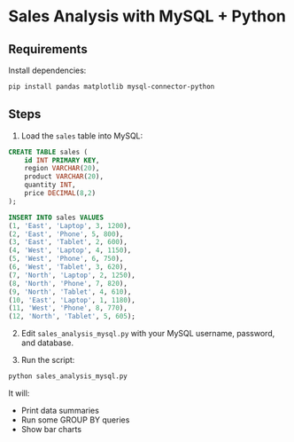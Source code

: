 # Sales Analysis with MySQL + Python

## Requirements
Install dependencies:
```bash
pip install pandas matplotlib mysql-connector-python
```

## Steps
1. Load the `sales` table into MySQL:

```sql
CREATE TABLE sales (
    id INT PRIMARY KEY,
    region VARCHAR(20),
    product VARCHAR(20),
    quantity INT,
    price DECIMAL(8,2)
);

INSERT INTO sales VALUES
(1, 'East', 'Laptop', 3, 1200),
(2, 'East', 'Phone', 5, 800),
(3, 'East', 'Tablet', 2, 600),
(4, 'West', 'Laptop', 4, 1150),
(5, 'West', 'Phone', 6, 750),
(6, 'West', 'Tablet', 3, 620),
(7, 'North', 'Laptop', 2, 1250),
(8, 'North', 'Phone', 7, 820),
(9, 'North', 'Tablet', 4, 610),
(10, 'East', 'Laptop', 1, 1180),
(11, 'West', 'Phone', 8, 770),
(12, 'North', 'Tablet', 5, 605);
```

2. Edit `sales_analysis_mysql.py` with your MySQL username, password, and database.

3. Run the script:
```bash
python sales_analysis_mysql.py
```

It will:
- Print data summaries
- Run some GROUP BY queries
- Show bar charts
